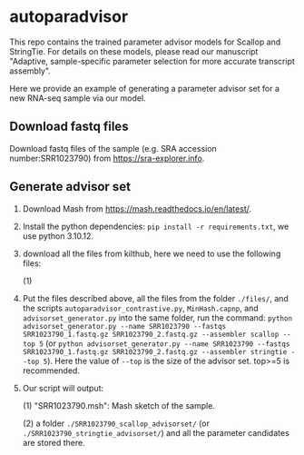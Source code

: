 # autoparadvisor

This repo contains the trained parameter advisor models for Scallop and StringTie. For details on these models, please read our manuscript "Adaptive, sample-specific parameter selection for more accurate transcript assembly". 

Here we provide an example of generating a parameter advisor set for a new RNA-seq sample via our model. 

## Download fastq files

Download fastq files of the sample (e.g. SRA accession number:SRR1023790) from https://sra-explorer.info. 

## Generate advisor set

1. Download Mash from https://mash.readthedocs.io/en/latest/.
2. Install the python dependencies: `pip install -r requirements.txt`, we use python 3.10.12.
3. download all the files from kilthub, here we need to use the following files:

   (1)
4. Put the files described above, all the files from the folder `./files/`, and the scripts `autoparadvisor_contrastive.py`, `MinHash.capnp`, and `advisorset_generator.py` into the same folder, run the command: `python advisorset_generator.py --name SRR1023790 --fastqs SRR1023790_1.fastq.gz SRR1023790_2.fastq.gz --assembler scallop --top 5` (or `python advisorset_generator.py --name SRR1023790 --fastqs SRR1023790_1.fastq.gz SRR1023790_2.fastq.gz --assembler stringtie --top 5`). Here the value of `--top` is the size of the advisor set. top>=5 is recommended. 

5. Our script will output:

   (1) "SRR1023790.msh": Mash sketch of the sample.
   
   (2) a folder `./SRR1023790_scallop_advisorset/` (or `./SRR1023790_stringtie_advisorset/`) and all the parameter candidates are stored there.   
